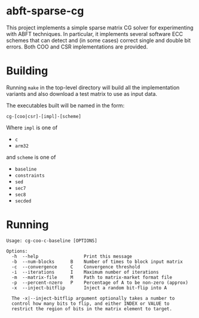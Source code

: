 # abft-sparse-cg

This project implements a simple sparse matrix CG solver for
experimenting with ABFT techniques. In particular, it implements
several software ECC schemes that can detect and (in some cases)
correct single and double bit errors. Both COO and CSR implementations
are provided.

# Building

Running `make` in the top-level directory will build all the
implementation variants and also download a test matrix to use as
input data.

The executables built will be named in the form:

    cg-[coo|csr]-[impl]-[scheme]

Where `impl` is	one of	

- `c`
- `arm32`

and `scheme` is	one of

- `baseline`
- `constraints`
- `sed`
- `sec7`
- `sec8`
- `secded`

# Running

    Usage: cg-coo-c-baseline [OPTIONS]

    Options:
      -h  --help                 Print this message
      -b  --num-blocks      B    Number of times to block input matrix
      -c  --convergence     C    Convergence threshold
      -i  --iterations      I    Maximum number of iterations
      -m  --matrix-file     M    Path to matrix-market format file
      -p  --percent-nzero   P    Percentage of A to be non-zero (approx)
      -x  --inject-bitflip       Inject a random bit-flip into A

      The -x|--inject-bitflip argument optionally takes a number to
      control how many bits to flip, and either INDEX or VALUE to
      restrict the region of bits in the matrix element to target.
